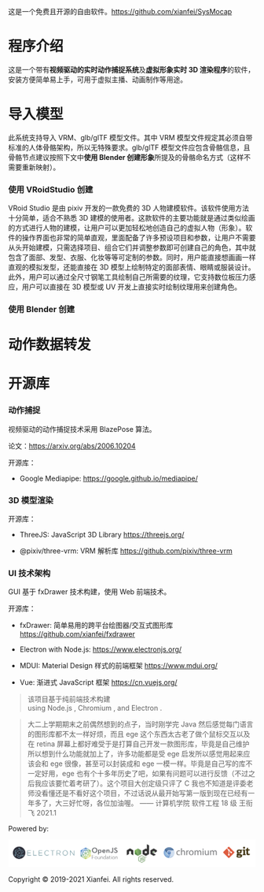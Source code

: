 这是一个免费且开源的自由软件。https://github.com/xianfei/SysMocap

# 程序介绍

这是一个带有**视频驱动的实时动作捕捉系统**及**虚拟形象实时 3D 渲染程序**的软件，安装方便简单易上手，可用于虚拟主播、动画制作等用途。

# 导入模型

此系统支持导入 VRM、glb/glTF 模型文件。其中 VRM 模型文件规定其必须自带标准的人体骨骼架构，所以无特殊要求。glb/glTF 模型文件应包含骨骼信息，且骨骼节点建议按照下文中**使用 Blender 创建形象**所提及的骨骼命名方式（这样不需要重新映射）。

### 使用 VRoidStudio 创建

VRoid Studio 是由 pixiv 开发的一款免费的 3D 人物建模软件。该软件使用方法十分简单，适合不熟悉 3D 建模的使用者。这款软件的主要功能就是通过类似绘画的方式进行人物的建模，让用户可以更加轻松地创造自己的虚拟人物（形象）。软件的操作界面也非常的简单直观，里面配备了许多预设项目和参数，让用户不需要从头开始建模，只需选择项目、组合它们并调整参数即可创建自己的角色，其中就包含了面部、发型、衣服、化妆等等可定制的参数。同时，用户能直接想画画一样直观的模拟发型，还能直接在 3D 模型上绘制特定的面部表情、眼睛或服装设计。此外，用户可以通过全尺寸钢笔工具绘制自己所需要的纹理，它支持数位板压力感应，用户可以直接在 3D 模型或 UV 开发上直接实时绘制纹理用来创建角色。

### 使用 Blender 创建

# 动作数据转发

# 开源库

### 动作捕捉

视频驱动的动作捕捉技术采用 BlazePose 算法。

论文：https://arxiv.org/abs/2006.10204

开源库：

-   Google Mediapipe: https://google.github.io/mediapipe/

### 3D 模型渲染

开源库：

-   ThreeJS: JavaScript 3D Library https://threejs.org/

-   @pixiv/three-vrm: VRM 解析库 https://github.com/pixiv/three-vrm

### UI 技术架构

GUI 基于 fxDrawer 技术构建，使用 Web 前端技术。

开源库：

-   fxDrawer: 简单易用的跨平台绘图器/交互式图形库 https://github.com/xianfei/fxdrawer

-   Electron with Node.js: https://www.electronjs.org/

-   MDUI: Material Design 样式的前端框架 https://www.mdui.org/

-   Vue: 渐进式 JavaScript 框架 https://cn.vuejs.org/

> <span>该项目基于纯前端技术构建<br>using Node.js <span id="node-version"></span>, Chromium <span id="chrome-version"></span>, and Electron <span id="electron-version"></span>.</span>

> 大二上学期期末之前偶然想到的点子，当时刚学完 Java 然后感觉每门语言的图形库都不太一样好烦，而且 ege 这个东西太古老了做个鼠标交互以及在 retina 屏幕上都好难受于是打算自己开发一款图形库，毕竟是自己维护所以想到什么功能就加上了，许多功能都是受 ege 启发所以感觉用起来应该会和 ege 很像，甚至可以封装成和 ege 一模一样。毕竟是自己写的库不一定好用，ege 也有个十多年历史了吧，如果有问题可以进行反馈（不过之后我应该要忙着考研了）。这个项目大创定级只评了 C 我也不知道是评委老师没看懂还是不看好这个项目，不过话说从最开始写第一版到现在已经有一年多了，大三好忙呀，各位加油喔。
> —— 计算机学院 软件工程 18 级 王衔飞 2021.1

Powered by:

![](img/icons.png)

Copyright © 2019-2021 Xianfei. All rights reserved.
